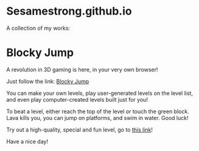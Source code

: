 # Sesamestrong.github.io

A collection of my works:

# Blocky Jump

A revolution in 3D gaming is here, in your very own browser!

Just follow the link: [Blocky Jump](https://www.blockyjump.me)

You can make your own levels, play user-generated levels on the level list, and even play computer-created levels built just for you!

To beat a level, either reach the top of the level or touch the green block. Lava kills you, you can jump on platforms, and swim in water. Good luck!

Try out a high-quality, special and fun level, go to [this link](https://www.blockyjump.me/levels/Leaky_Sewer)!

Have a nice day!
